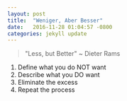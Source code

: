 ```yaml
---
layout: post
title:  "Weniger, Aber Besser"
date:   2016-11-28 01:04:57 -0800
categories: jekyll update
---
```


> "Less, but Better" ~ Dieter Rams

1. Define what you do NOT want
2. Describe what you DO want
3. Eliminate the excess
4. Repeat the process

<!-- `Think Big, Start Small and Scale Fast. - Jim Carroll` -->

<!-- I want to make existence a better experience for others.
At any scale, this is still a big endeavor because you must first understand what can be made better.
I tend to start with myself and work to improve the worlds within before I can influence the world at large.
My overall goal is to find the processes to improve myself first then hopefully find a way to make it more efficient and effective for others to use those refined processes to improve themselves as well.
Bit of an odd goal but I find it worth pursuing. -->

<!-- `if you are not willing to risk you cannot grow / -->
<!-- if you cannot grow then you can/not become your best / -->
<!-- and if you cannot become your best you cannot be happy / -->
<!-- and if you cannot be happy then what else is there?` -->
<!-- ["Dreams" // STRIFE](https://www.youtube.com/watch?v=nO-j1oJW440) -->
